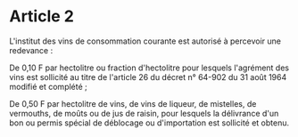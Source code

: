 # Article 2

L'institut des vins de consommation courante est autorisé à percevoir une redevance :

De 0,10 F par hectolitre ou fraction d'hectolitre pour lesquels l'agrément des vins est sollicité au titre de l'article 26 du décret n° 64-902 du 31 août 1964 modifié et complété ;

De 0,50 F par hectolitre de vins, de vins de liqueur, de mistelles, de vermouths, de moûts ou de jus de raisin, pour lesquels la délivrance d'un bon ou permis spécial de déblocage ou d'importation est sollicité et obtenu.
